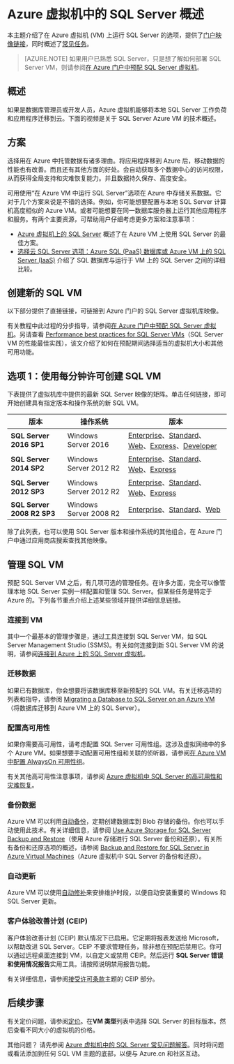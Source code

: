 <properties
    pageTitle="Azure 虚拟机中的 SQL Server 概述 | Azure"
    description="了解如何在 Azure 虚拟机上运行完整的 SQL Server 版本。获取所有 SQL Server VM 映像和相关内容的直接链接。"
    services="virtual-machines-windows"
    documentationcenter=""
    author="rothja"
    manager="jhubbard"
    editor=""
    tags="azure-service-management" />
<tags
    ms.assetid="c505089e-6bbf-4d14-af0e-dd39a1872767"
    ms.service="virtual-machines-windows"
    ms.devlang="na"
    ms.topic="get-started-article"
    ms.tgt_pltfrm="vm-windows-sql-server"
    ms.workload="infrastructure-services"
    ms.date="01/09/2017"
    wacn.date="02/24/2017"
    ms.author="jroth" />  


# Azure 虚拟机中的 SQL Server 概述
本主题介绍了在 Azure 虚拟机 \(VM\) 上运行 SQL Server 的选项，提供了[门户映像链接](#option-1-create-a-sql-vm-with-per-minute-licensing)，同时概述了[常见任务](#manage-your-sql-vm)。

> [AZURE.NOTE]
如果用户已熟悉 SQL Server，只是想了解如何部署 SQL Server VM，则请参阅[在 Azure 门户中预配 SQL Server 虚拟机](/documentation/articles/virtual-machines-windows-portal-sql-server-provision/)。
> 
> 

## 概述
如果是数据库管理员或开发人员，Azure 虚拟机能够将本地 SQL Server 工作负荷和应用程序迁移到云。下面的视频是关于 SQL Server Azure VM 的技术概述。

## 方案
选择用在 Azure 中托管数据有诸多理由。将应用程序移到 Azure 后，移动数据的性能也有改善。而且还有其他方面的好处。会自动获取多个数据中心的访问权限，从而获得全局支持和灾难恢复能力。并且数据持久保存、高度安全。

可用使用“在 Azure VM 中运行 SQL Server”选项在 Azure 中存储关系数据。它对于几个方案来说是不错的选择。例如，你可能想要配置与本地 SQL Server 计算机高度相似的 Azure VM。或者可能想要在同一数据库服务器上运行其他应用程序和服务。有两个主要资源，可帮助用户仔细考虑更多方案和注意事项：

* [Azure 虚拟机上的 SQL Server](/home/features/virtual-machines/#home_vm_overview_info) 概述了在 Azure VM 上使用 SQL Server 的最佳方案。
* [选择云 SQL Server 选项：Azure SQL \(PaaS\) 数据库或 Azure VM 上的 SQL Server \(IaaS\)](/documentation/articles/sql-database-paas-vs-sql-server-iaas/) 介绍了 SQL 数据库与运行于 VM 上的 SQL Server 之间的详细比较。

## 创建新的 SQL VM
以下部分提供了直接链接，可链接到 Azure 门户的 SQL Server 虚拟机库映像。

有关教程中此过程的分步指导，请参阅[在 Azure 门户中预配 SQL Server 虚拟机](/documentation/articles/virtual-machines-windows-portal-sql-server-provision/)。另请查看 [Performance best practices for SQL Server VMs](/documentation/articles/virtual-machines-windows-sql-performance/)（SQL Server VM 的性能最佳实践），该文介绍了如何在预配期间选择适当的虚拟机大小和其他可用功能。

## <a name="option-1-create-a-sql-vm-with-per-minute-licensing"></a> 选项 1：使用每分钟许可创建 SQL VM
下表提供了虚拟机库中提供的最新 SQL Server 映像的矩阵。单击任何链接，即可开始创建具有指定版本和操作系统的新 SQL VM。

| 版本 | 操作系统 | 版本 |
| --- | --- | --- |
| **SQL Server 2016 SP1** |Windows Server 2016 |[Enterprise](https://portal.azure.cn/#create/Microsoft.SQLServer2016SP1EnterpriseWindowsServer2016)、[Standard](https://portal.azure.cn/#create/Microsoft.SQLServer2016SP1StandardWindowsServer2016)、[Web](https://portal.azure.cn/#create/Microsoft.SQLServer2016SP1WebWindowsServer2016)、[Express](https://portal.azure.cn/#create/Microsoft.SQLServer2016SP1ExpressWindowsServer2016)、[Developer](https://portal.azure.cn/#create/Microsoft.SQLServer2016SP1DeveloperWindowsServer2016) |
| **SQL Server 2014 SP2** |Windows Server 2012 R2 |[Enterprise](https://portal.azure.cn/#create/Microsoft.SQLServer2014SP2EnterpriseWindowsServer2012R2)、[Standard](https://portal.azure.cn/#create/Microsoft.SQLServer2014SP2StandardWindowsServer2012R2)、[Web](https://portal.azure.cn/#create/Microsoft.SQLServer2014SP2WebWindowsServer2012R2)、[Express](https://portal.azure.cn/#create/Microsoft.SQLServer2014SP2ExpressWindowsServer2012R2) |
| **SQL Server 2012 SP3** |Windows Server 2012 R2 |[Enterprise](https://portal.azure.cn/#create/Microsoft.SQLServer2012SP3EnterpriseWindowsServer2012R2)、[Standard](https://portal.azure.cn/#create/Microsoft.SQLServer2012SP3StandardWindowsServer2012R2)、[Web](https://portal.azure.cn/#create/Microsoft.SQLServer2012SP3WebWindowsServer2012R2)、[Express](https://portal.azure.cn/#create/Microsoft.SQLServer2012SP3ExpressWindowsServer2012R2) |
| **SQL Server 2008 R2 SP3** |Windows Server 2008 R2 |[Enterprise](https://portal.azure.cn/#create/Microsoft.SQLServer2008R2SP3EnterpriseWindowsServer2008R2)、[Standard](https://portal.azure.cn/#create/Microsoft.SQLServer2008R2SP3StandardWindowsServer2008R2)、[Web](https://portal.azure.cn/#create/Microsoft.SQLServer2008R2SP3WebWindowsServer2008R2) |

除了此列表，也可以使用 SQL Server 版本和操作系统的其他组合。在 Azure 门户中通过应用商店搜索查找其他映像。

## <a name="manage-your-sql-vm"></a> 管理 SQL VM
预配 SQL Server VM 之后，有几项可选的管理任务。在许多方面，完全可以像管理本地 SQL Server 实例一样配置和管理 SQL Server。但某些任务是特定于 Azure 的。下列各节重点介绍上述某些领域并提供详细信息链接。

### 连接到 VM
其中一个最基本的管理步骤是，通过工具连接到 SQL Server VM，如 SQL Server Management Studio \(SSMS\)。有关如何连接到新 SQL Server VM 的说明，请参阅[连接到 Azure 上的 SQL Server 虚拟机](/documentation/articles/virtual-machines-windows-sql-connect/)。

### 迁移数据
如果已有数据库，你会想要将该数据库移至新预配的 SQL VM。有关迁移选项的列表和指导，请参阅 [Migrating a Database to SQL Server on an Azure VM](/documentation/articles/virtual-machines-windows-migrate-sql/)（将数据库迁移到 Azure VM 上的 SQL Server）。

### 配置高可用性
如果你需要高可用性，请考虑配置 SQL Server 可用性组。这涉及虚拟网络中的多个 Azure VM。如果想要手动配置可用性组和关联的侦听器，请参阅[在 Azure VM 中配置 AlwaysOn 可用性组](/documentation/articles/virtual-machines-windows-portal-sql-alwayson-availability-groups-manual/)。

有关其他高可用性注意事项，请参阅 [Azure 虚拟机中 SQL Server 的高可用性和灾难恢复](/documentation/articles/virtual-machines-windows-sql-high-availability-dr/)。

### 备份数据
Azure VM 可以利用[自动备份](/documentation/articles/virtual-machines-windows-sql-automated-backup/)，定期创建数据库到 Blob 存储的备份。你也可以手动使用此技术。有关详细信息，请参阅 [Use Azure Storage for SQL Server Backup and Restore](/documentation/articles/virtual-machines-windows-use-storage-sql-server-backup-restore/)（使用 Azure 存储进行 SQL Server 备份和还原）。有关所有备份和还原选项的概述，请参阅 [Backup and Restore for SQL Server in Azure Virtual Machines](/documentation/articles/virtual-machines-windows-sql-backup-recovery/)（Azure 虚拟机中 SQL Server 的备份和还原）。

### 自动更新
Azure VM 可以使用[自动修补](/documentation/articles/virtual-machines-windows-sql-automated-patching/)来安排维护时段，以便自动安装重要的 Windows 和 SQL Server 更新。

### 客户体验改善计划 \(CEIP\)
客户体验改善计划 \(CEIP\) 默认情况下已启用。它定期将报表发送给 Microsoft，以帮助改进 SQL Server。CEIP 不要求管理任务，除非想在预配后禁用它。你可以通过远程桌面连接到 VM，以自定义或禁用 CEIP。然后运行 **SQL Server 错误和使用情况报告**实用工具。请按照说明禁用报告功能。

有关详细信息，请参阅[接受许可条款](https://msdn.microsoft.com/zh-cn/library/ms143343.aspx)主题的 CEIP 部分。

## 后续步骤
有关定价问题，请参阅[定价](/pricing/details/virtual-machines/)。在**VM 类型**列表中选择 SQL Server 的目标版本。然后查看不同大小的虚拟机的价格。

其他问题？ 请先参阅 [Azure 虚拟机中的 SQL Server 常见问题解答](/documentation/articles/virtual-machines-windows-sql-server-iaas-faq/)。同时将问题或看法添加到任何 SQL VM 主题的底部，以便与 Azure.cn 和社区互动。

<!---HONumber=Mooncake_0220_2017-->
<!--Update_Description: wording update-->